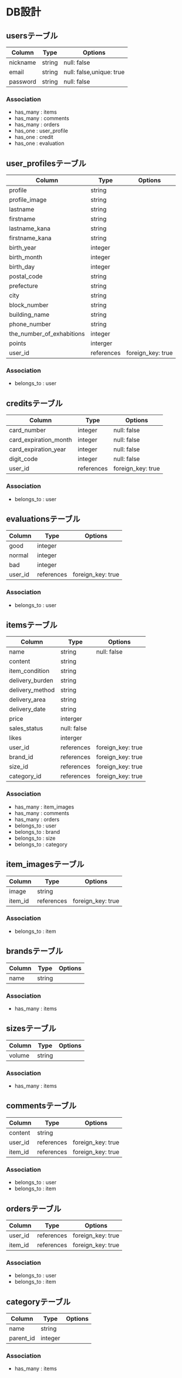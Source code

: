 # DB設計

## usersテーブル

|Column|Type|Options|
|------|----|-------|
|nickname|string|null: false|
|email|string|null: false,unique: true|
|password|string|null: false|

### Association
- has_many : items
- has_many : comments
- has_many : orders
- has_one : user_profile
- has_one : credit
- has_one : evaluation



## user_profilesテーブル

|Column|Type|Options|
|------|----|-------|
|profile|string|
|profile_image|string|
|lastname|string||null: false|
|firstname|string||null: false|
|lastname_kana|string||null: false|
|firstname_kana|string||null: false|
|birth_year|integer|
|birth_month|integer|
|birth_day|integer|
|postal_code|string||null: false|
|prefecture|string||null: false|
|city|string||null: false|
|block_number|string|
|building_name|string|
|phone_number|string|
|the_number_of_exhabitions|integer|
|points|interger|
|user_id|references|foreign_key: true|

### Association
- belongs_to : user



## creditsテーブル

|Column|Type|Options|
|------|----|-------|
|card_number|integer|null: false|
|card_expiration_month|integer|null: false|
|card_expiration_year|integer|null: false|
|digit_code|integer|null: false|
|user_id|references|foreign_key: true|

### Association
- belongs_to : user



## evaluationsテーブル
|Column|Type|Options|
|------|----|-------|
|good|integer|
|normal|integer|
|bad|integer|
|user_id|references|foreign_key: true|

### Association
- belongs_to : user



## itemsテーブル

|Column|Type|Options|
|------|----|-------|
|name|string|null: false|
|content|string||null: false|
|item_condition|string||null: false|
|delivery_burden|string||null: false|
|delivery_method|string||null: false|
|delivery_area|string||null: false|
|delivery_date|string||null: false|
|price|interger||null: false|
|sales_status|null: false|
|likes|interger|
|user_id|references|foreign_key: true|
|brand_id|references|foreign_key: true|
|size_id|references|foreign_key: true|
|category_id|references|foreign_key: true|

### Association
- has_many : item_images
- has_many : comments
- has_many : orders
- belongs_to : user
- belongs_to : brand
- belongs_to : size
- belongs_to : category



## item_imagesテーブル

|Column|Type|Options|
|------|----|-------|
|image|string||null: false|
|item_id|references|foreign_key: true|

### Association
- belongs_to : item



## brandsテーブル

|Column|Type|Options|
|------|----|-------|
|name|string|

### Association
- has_many : items



## sizesテーブル

|Column|Type|Options|
|------|----|-------|
|volume|string|

### Association
- has_many : items



## commentsテーブル

|Column|Type|Options|
|------|----|-------|
|content|string|
|user_id|references|foreign_key: true|
|item_id|references|foreign_key: true|

### Association

- belongs_to : user
- belongs_to : item



## ordersテーブル

|Column|Type|Options|
|------|----|-------|
|user_id|references|foreign_key: true|
|item_id|references|foreign_key: true|

### Association

- belongs_to : user
- belongs_to : item



## categoryテーブル

|Column|Type|Options|
|------|----|-------|
|name|string|
|parent_id|integer|

### Association

- has_many : items

